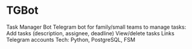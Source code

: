 # TGBot
Task Manager Bot Telegram bot for family/small teams to manage tasks:  Add tasks (description, assignee, deadline)  View/delete tasks  Links Telegram accounts Tech: Python, PostgreSQL, FSM
